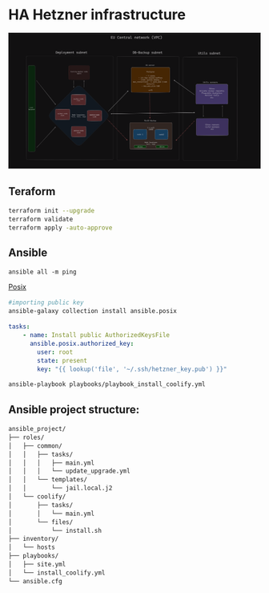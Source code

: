 # HA Hetzner infrastructure

![infra-diagram](public/01_infra-diagram.png)

## Teraform
```bash
terraform init --upgrade
terraform validate
terraform apply -auto-approve
```


## Ansible
```
ansible all -m ping
```

[Posix](https://docs.ansible.com/ansible/latest/collections/ansible/posix/authorized_key_module.html)

```bash
#importing public key
ansible-galaxy collection install ansible.posix
```

```yml
tasks:
    - name: Install public AuthorizedKeysFile
      ansible.posix.authorized_key:
        user: root
        state: present
        key: "{{ lookup('file', '~/.ssh/hetzner_key.pub') }}"
```


```bash
ansible-playbook playbooks/playbook_install_coolify.yml
```

## Ansible project structure:
```bash
ansible_project/
├── roles/
│   ├── common/
│   │   ├── tasks/
│   │   │   ├── main.yml
│   │   │   └── update_upgrade.yml
│   │   └── templates/
│   │       └── jail.local.j2
│   └── coolify/
│       ├── tasks/
│       │   └── main.yml
│       └── files/
│           └── install.sh
├── inventory/
│   └── hosts
├── playbooks/
│   ├── site.yml
│   └── install_coolify.yml
└── ansible.cfg
```